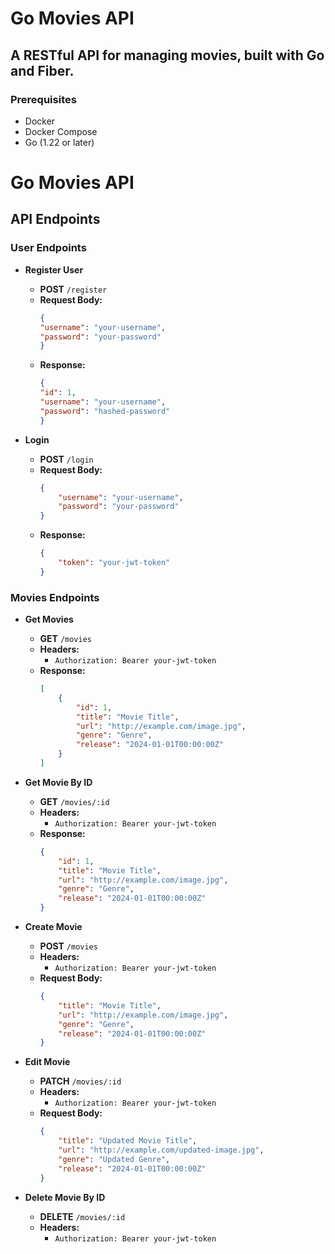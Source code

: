# Go Movies API
## A RESTful API for managing movies, built with Go and Fiber.

### Prerequisites
- Docker
- Docker Compose
- Go (1.22 or later)

# Go Movies API

## API Endpoints

### User Endpoints

- **Register User**
  - **POST** `/register`
  - **Request Body:**
    ```json
    {
    "username": "your-username",
    "password": "your-password"
    }
    ```
  - **Response:**
    ```json
    {
    "id": 1,
    "username": "your-username",
    "password": "hashed-password"
    }
    ```

- **Login**
  - **POST** `/login`
  - **Request Body:**
    ```json
    {
        "username": "your-username",
        "password": "your-password"
    }
    ```
  - **Response:**
    ```json
    {
        "token": "your-jwt-token"
    }
    ```

### Movies Endpoints

- **Get Movies**
  - **GET** `/movies`
  - **Headers:**
    - `Authorization: Bearer your-jwt-token`
  - **Response:**
    ```json
    [
        {
            "id": 1,
            "title": "Movie Title",
            "url": "http://example.com/image.jpg",
            "genre": "Genre",
            "release": "2024-01-01T00:00:00Z"
        }
    ]
    ```

- **Get Movie By ID**
  - **GET** `/movies/:id`
  - **Headers:**
    - `Authorization: Bearer your-jwt-token`
  - **Response:**
    ```json
    {
        "id": 1,
        "title": "Movie Title",
        "url": "http://example.com/image.jpg",
        "genre": "Genre",
        "release": "2024-01-01T00:00:00Z"
    }
    ```

- **Create Movie**
  - **POST** `/movies`
  - **Headers:**
    - `Authorization: Bearer your-jwt-token`
  - **Request Body:**
    ```json
    {
        "title": "Movie Title",
        "url": "http://example.com/image.jpg",
        "genre": "Genre",
        "release": "2024-01-01T00:00:00Z"
    }
    ```

- **Edit Movie**
  - **PATCH** `/movies/:id`
  - **Headers:**
    - `Authorization: Bearer your-jwt-token`
  - **Request Body:**
    ```json
    {
        "title": "Updated Movie Title",
        "url": "http://example.com/updated-image.jpg",
        "genre": "Updated Genre",
        "release": "2024-01-01T00:00:00Z"
    }
    ```

- **Delete Movie By ID**
  - **DELETE** `/movies/:id`
  - **Headers:**
    - `Authorization: Bearer your-jwt-token`
